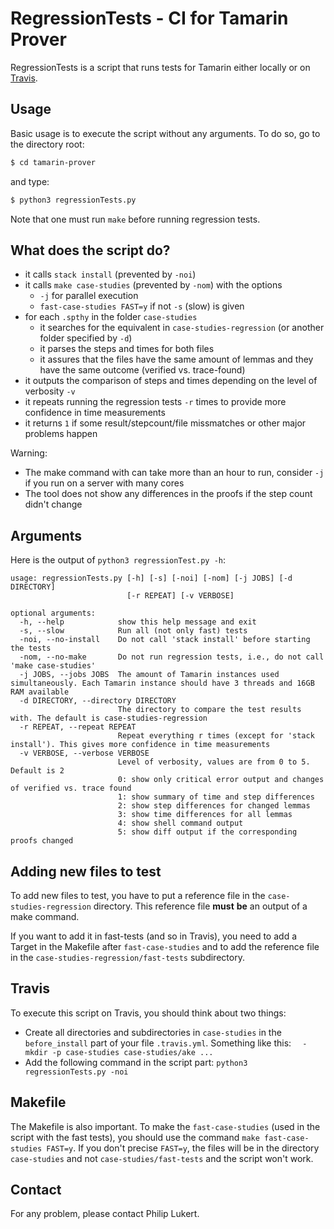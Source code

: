# RegressionTests - CI for Tamarin Prover

RegressionTests is a script that runs tests for Tamarin either locally or on [Travis](https://travis-ci.com/github/tamarin-prover/tamarin-prover). 



## Usage

Basic usage is to execute the script without any arguments. To do so, go to the directory root:

```bash
$ cd tamarin-prover
```

and type:

```bash
$ python3 regressionTests.py
```

Note that one must run `make` before running regression tests.


## What does the script do?

- it calls `stack install` (prevented by `-noi`)
- it calls `make case-studies` (prevented by `-nom`) with the options
  - `-j` for parallel execution
  - `fast-case-studies FAST=y` if not `-s` (slow) is given
- for each `.spthy` in the folder `case-studies`
  - it searches for the equivalent in `case-studies-regression` (or another folder specified by `-d`)
  - it parses the steps and times for both files
  - it assures that the files have the same amount of lemmas and they have the same outcome (verified vs. trace-found)
- it outputs the comparison of steps and times depending on the level of verbosity `-v`
- it repeats running the regression tests `-r` times to provide more confidence in time measurements
- it returns `1` if some result/stepcount/file missmatches or other major problems happen

Warning:
- The make command with can take more than an hour to run, consider `-j` if you run on a server with many cores
- The tool does not show any differences in the proofs if the step count didn't change



## Arguments

Here is the output of `python3 regressionTest.py -h`:

```
usage: regressionTests.py [-h] [-s] [-noi] [-nom] [-j JOBS] [-d DIRECTORY]
                          [-r REPEAT] [-v VERBOSE]

optional arguments:
  -h, --help            show this help message and exit
  -s, --slow            Run all (not only fast) tests
  -noi, --no-install    Do not call 'stack install' before starting the tests
  -nom, --no-make       Do not run regression tests, i.e., do not call 'make case-studies'
  -j JOBS, --jobs JOBS  The amount of Tamarin instances used simultaneously. Each Tamarin instance should have 3 threads and 16GB RAM available
  -d DIRECTORY, --directory DIRECTORY
                        The directory to compare the test results with. The default is case-studies-regression
  -r REPEAT, --repeat REPEAT
                        Repeat everything r times (except for 'stack install'). This gives more confidence in time measurements
  -v VERBOSE, --verbose VERBOSE
                        Level of verbosity, values are from 0 to 5. Default is 2
                        0: show only critical error output and changes of verified vs. trace found
                        1: show summary of time and step differences
                        2: show step differences for changed lemmas
                        3: show time differences for all lemmas
                        4: show shell command output
                        5: show diff output if the corresponding proofs changed
```



## Adding new files to test

To add new files to test, you have to put a reference file in the `case-studies-regression` directory. This reference file **must** **be** an output of a make command.

If you want to add it in fast-tests (and so in Travis), you need to add a Target in the Makefile after `fast-case-studies` and to add the reference file in the `case-studies-regression/fast-tests` subdirectory.



## Travis

To execute this script on Travis, you should think about two things:

- Create all directories and subdirectories in `case-studies` in the `before_install` part of your file `.travis.yml`. Something like this: `  - mkdir -p case-studies case-studies/ake ...`
- Add the following command in the script part: `python3 regressionTests.py -noi`



## Makefile

The Makefile is also important. To make the `fast-case-studies` (used in the script with the fast tests), you should use the command `make fast-case-studies FAST=y`. If you don't precise `FAST=y`, the files will be in the directory `case-studies` and not `case-studies/fast-tests` and the script won't work.





## Contact

For any problem, please contact Philip Lukert.
